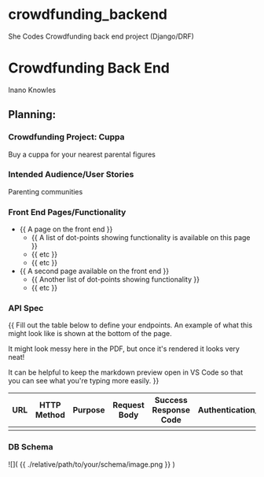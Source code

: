 # crowdfunding_backend
She Codes Crowdfunding back end project (Django/DRF)

# Crowdfunding Back End
Inano Knowles

## Planning:
### Crowdfunding Project: Cuppa
Buy a cuppa for your nearest parental figures

### Intended Audience/User Stories
Parenting communities

### Front End Pages/Functionality
- {{ A page on the front end }}
    - {{ A list of dot-points showing functionality is available on this page }}
    - {{ etc }}
    - {{ etc }}
- {{ A second page available on the front end }}
    - {{ Another list of dot-points showing functionality }}
    - {{ etc }}

### API Spec
{{ Fill out the table below to define your endpoints. An example of what this might look like is shown at the bottom of the page. 

It might look messy here in the PDF, but once it's rendered it looks very neat! 

It can be helpful to keep the markdown preview open in VS Code so that you can see what you're typing more easily. }}

| URL | HTTP Method | Purpose | Request Body | Success Response Code | Authentication/Authorisation |
| --- | ----------- | ------- | ------------ | --------------------- | ---------------------------- |
|     |             |         |              |                       |                              |

### DB Schema
![]( {{ ./relative/path/to/your/schema/image.png }} )